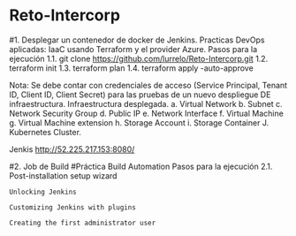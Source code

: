 # Reto-Intercorp
#1. Desplegar un contenedor de docker de Jenkins.
Practicas DevOps aplicadas: IaaC usando Terraform y el provider Azure.
Pasos para la ejecución
1.1. git clone https://github.com/lurrelo/Reto-Intercorp.git
1.2. terraform init
1.3. terraform plan
1.4. terraform apply -auto-approve

Nota: Se debe contar con credenciales de acceso (Service Principal, Tenant ID, Client ID, Client Secret) para las pruebas de un nuevo despliegue DE infraestructura.
Infraestructura desplegada.
a. Virtual Network
b. Subnet
c. Network Security Group
d. Public IP
e. Network Interface
f. Virtual Machine
g. Virtual Machine extension
h. Storage Account
i. Storage Container
J. Kubernetes Cluster.

Jenkis
http://52.225.217.153:8080/

#2. Job de Build
#Práctica Build Automation
Pasos para la ejecución
2.1. 
Post-installation setup wizard

    Unlocking Jenkins

    Customizing Jenkins with plugins

    Creating the first administrator user
